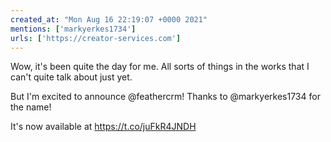 ```yaml
---
created_at: "Mon Aug 16 22:19:07 +0000 2021"
mentions: ['markyerkes1734']
urls: ['https://creator-services.com']
---
```


Wow, it's been quite the day for me. All sorts of things in the works that I can't quite talk about just yet.

But I'm excited to announce @feathercrm! Thanks to @markyerkes1734 for the name!

It's now available at https://t.co/juFkR4JNDH